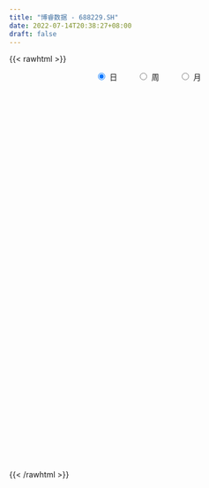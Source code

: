 ```yaml
---
title: "博睿数据 - 688229.SH"
date: 2022-07-14T20:38:27+08:00
draft: false
---
```

{{< rawhtml >}}
    <div style="text-align: center">
        <label style="padding: 1rem;"><input style="margin-right: .5rem" type="radio" name="period" value="D" checked onclick="period_change(this)">日</label>
        <label style="padding: 1rem;"><input style="margin-right: .5rem" type="radio" name="period" value="W" onclick="period_change(this)">周</label>
        <label style="padding: 1rem;"><input style="margin-right: .5rem" type="radio" name="period" value="M" onclick="period_change(this)">月</label>
    </div>
    <div id="chart" style="height: 700px;"></div> 
    <script type="text/javascript">
        const D_v = [73973.11,43750.95,34244.97,38271.63,38073.92,24094.34,17407.97,15127.85,20476.48,18255.67,12658.55,6674.06,9079.14,6726.19,6574.55,18562.66,10263.78,5917.6,8207.4,8563.19,9013.04,7364.88,6309.39,8491.91,4398.4,3669.4,5388.64,2460.47,4971.28,3607.83,2673.75,3322.04,2337.53,2673.03,5212.67,4690.44,5157.34,4739.69,3242.79,2087.4,4047.74,3101.78,3859.46,3516.88,1970.89,3367.14,1920.22,3408.61,9418.32,11849.93,7727.59,7628.71,8854.03,4920.2,4374.46,4451.19,3243.73,3320.74,3139.97,2351.58,2914.24,1537.27,2408.78,3683.49,2324.09,1877.91,2088.49,2104.53,2196.77,2551.29,10889.01,8281.59,7247.37,5165.99,4230.25,2957.57,8020.49,6249.46,6998.52,4830.59,3128.21,5768.99,3043.22,2631.63,3256.51,5308.64,3471.48,2453.48,1888.11,3425.61,2983.39,2303.77,1961.42,3592.45,2695.18,6997.49,5305.05,2625.05,3787.57,2722.22,3398.65,7353.15,3835.86,3071.09,3432.23,2131.17,2083.43,5079.69,4323.17,2735.97,2102.88,1875.74,2911.71,2040.16,1249.33,1859.02,3196.43,1068.12,1481.25,2802.75,3384.31,4189.93,3461.74,3915.13,2413.27,1809.47,5613.22,4385.35,4206.93,2031.27,2295.25,2068.8,4354.11,4264.22,3051.37,999.84,1063.79,755.41,2133.44,3355.38,1735.22,2204.44,1279.47,908.46,1066.41,1766.12,1249.99,1684.34,1255.6,1114.45,2114.23,1047.26,2213.95,1868.15,2872.29,2682.41,2561.43,1513.77,1749.32,1086.75,1354.98,696.82,2971.64,1905.84,2942.75,13320.58,5849.02,2675.58,2079.13,1213.86,2657.27,2479.79,1252.91,2304.14,1715.7,2184.5,738.72,1385.59,1377.56,1226.29,901.46,804.5,1106.97,1062.92,1077.8,1915.65,2681.91,2408.01,1621.94,1135.52,1984.86,3920.01,2128.75,1469.29,1610.1,1167.95,9915.28,8135.52,5530.51,2946.99,3228.75,3945.73,2725.76,2114.7,2390.94,1373.0,1325.18,1981.74,2288.86,2967.53,2860.86,2909.28,1618.08,2592.63,2379.42,1934.3,2541.96,4970.22,2714.64,1978.87,1785.8,2419.2,1819.53,2056.59,1014.86,2504.39,2024.7,1898.54,1753.67,2370.54,2137.06,1130.29,1465.64,2826.69,1638.07,998.27,2705.62,1326.9,1939.75,2051.57,3182.39,1707.64,1650.52,1963.07,2589.76,4635.34,2834.07,3025.59,3078.89,2058.74,1647.56,3615.37,5408.89,2092.37,1579.91,1898.42,1785.8,1292.92,1843.25,1811.65,5383.91,3686.78,1917.58,1457.92,1287.56,1112.23,1085.24,846.06,1271.71,983.02,1981.78,2221.55,4865.46,1533.54,536.6,1068.0,813.09,996.2,789.2,1091.99,797.27,703.19,448.38,1438.77,1112.91,919.24,929.96,1428.73,1126.62,2192.63,988.55,1415.27,2012.93,956.77,1500.24,3177.85,1527.07,1357.38,1867.68,1712.35,2031.61,1821.51,1977.71,1756.82,2429.74,2197.66,1093.22,1848.0,1441.17,2059.57,1519.66,1936.22,8246.53,9575.11,9022.4,4390.54,3587.91,5158.38,2470.82,2106.88,1205.01,993.79,4451.51,2182.67,2319.18,3541.91,1293.81,1176.17,1128.6,1590.7,1172.19,884.18,919.65,1175.18,1046.06,1078.31,2086.15,1724.05,1124.53,1026.07,928.13,999.05,1279.75,4845.41,3560.79,4397.76,4384.15,9187.88,7750.07,5131.23,4596.05,3492.87,2421.45,2318.71,2529.48,1935.29,1714.19,1824.6,1067.24,1573.71,2207.03,1591.62,1284.32,1866.53,1004.2,2233.38,1387.47,1596.1,3289.6,1332.43,1449.71,1402.81,788.81,1152.89,1847.97,1347.61,2507.05,1491.54,1577.79,1042.0,1268.5,2212.53,1380.33,1138.34,1130.05,1387.37,1180.82,660.53,474.16,1178.05,724.94,663.68,806.92,564.33,723.33,1374.82,667.37,821.47,884.11,744.63,725.11,891.21,1302.76,899.87,637.75,774.93,1224.02,1379.67,1474.3,870.47,1342.4,1294.17,681.5,986.62,758.14,385.11,570.48,1257.98,956.99,1031.27,1513.74,2238.87,3559.51,1553.06,1145.78,633.32,1891.53,1754.99,992.63,1160.38,380.87,1051.07,1650.91,2785.73,2773.78,1478.04,1463.56,938.29,1208.36,1119.73,1127.04,1230.88,565.34,3172.08,1623.96,1411.34,1740.41,1315.34,1356.76,1052.28,868.72,4436.51,3163.99,1547.36,1317.45,1439.58,943.12,630.75,618.97,840.89,1610.93,1420.67,2404.67]
const D_histogram = [0.0,0.4907578348,-0.2048997914,0.3379172797,1.8026211471,3.5396168865,4.4929995113,4.2568336313,4.4902954273,3.7684243325,4.0380018208,3.9937105373,4.4345043288,4.0618636683,2.9822472748,0.3452761308,-1.3817633806,-2.8321650091,-4.1530468194,-4.0976750036,-4.4693940813,-4.3356568921,-3.9773267116,-3.1292898526,-2.7621332701,-2.3851408908,-2.5204695138,-2.3609952826,-2.140976612,-2.2215157349,-2.3764924139,-2.2506015642,-2.186901752,-1.9499386444,-1.4011186859,-1.1872072319,-1.2255410084,-1.0706445185,-0.8660469492,-0.8151859049,-0.4351901882,-0.4070866114,-0.5949822007,-1.005335203,-1.1758530697,-0.7811004493,-0.5532055515,-0.4571721941,0.1495539983,-0.5556827194,-0.6665346462,-0.6138493733,-0.3770619509,-0.4065787055,-0.0370257955,0.066228463,-0.073829428,-0.1259458492,-0.045894686,0.1090756878,0.060762617,0.1407857074,0.2520592309,0.5092530252,0.607138248,0.6784289281,0.6473569557,0.5382395564,0.4963790648,0.5647454949,1.4484628766,1.8765393445,2.4103171242,2.6482103564,2.4026209553,2.0726286167,2.0616024031,2.2948786051,2.3894036575,2.1446921377,1.604672619,1.4383649558,1.2098748916,0.6804053091,0.1416548776,-0.557511801,-1.0710514084,-1.6143804017,-1.8710795007,-2.356067193,-2.3330402505,-2.1495860828,-1.6692712262,-0.9208795174,-0.5623476272,-0.421013084,-0.2059211659,0.0452324846,0.4091045624,0.7591633187,1.2170530079,2.3162760093,3.0142870581,2.9872341112,3.1148988505,2.8209480362,2.4676368651,1.4505636927,0.9902713042,0.2428704695,-0.3580402775,-0.9420307702,-1.0959201072,-1.3857565834,-1.5503587981,-2.1112330774,-2.3655169892,-2.4631595379,-2.6669552195,-2.3142559851,-2.350301422,-2.2794190825,-1.7845726091,-1.0784139065,-0.6126024933,-0.4474556148,0.4073923016,0.819798944,1.3315411942,1.4289602062,1.3176761116,0.9431179514,0.9360386556,0.2557820899,-0.0493488469,-0.2723671721,-0.3614077038,-0.4764921487,-0.7520293383,-0.9671109611,-0.8863993779,-0.5401763083,-0.3380154509,-0.191304833,-0.1204275034,-0.3379237473,-0.5082915476,-0.4073725719,-0.2933023722,-0.0467506355,0.0141110349,0.0523659868,0.1611187679,0.1892891451,0.1203715021,0.3519564886,0.2573416163,0.1349520186,0.1927150348,0.3707759526,0.463448257,0.5081734847,0.5295544394,0.4088932481,0.0297357014,-1.2517024377,-2.1422172338,-2.5402238204,-2.5869275401,-2.4752964414,-2.2933522803,-2.0237848056,-1.6418067462,-1.3977449894,-1.2408004033,-0.9358128475,-0.5882659396,-0.1549788404,0.097813508,0.3146215968,0.4814766848,0.5873945217,0.5933437004,0.6683491621,0.7939460837,1.0353948029,1.4467592578,1.8619041925,1.8647628465,1.8632699583,1.927633235,2.1339964133,2.0135439184,1.7033764453,1.4513260239,1.1064847715,1.6756660502,1.8159683787,1.663200318,1.2365088568,0.8389192979,0.4714805395,0.27514396,0.2046505636,-0.029435829,-0.1437607427,-0.2481765042,-0.4667010844,-0.595532579,-0.7181093601,-0.7961564057,-0.9112247259,-1.0209666744,-1.1097176629,-1.0543239121,-0.9212092018,-0.8202019907,-0.527040993,-0.1965315524,-0.0164822002,0.0132738707,-0.0297867328,-0.012139427,0.1064786512,0.1319509014,0.3035361651,0.332377455,0.2343804088,0.2586830988,0.248010934,0.1369156668,0.1087877439,0.0145496766,0.2373318627,0.308363046,0.3519672071,0.2616971937,0.2167357048,0.158639681,0.1549837068,0.1846499374,0.2396076393,0.3082668109,0.3799356154,0.4463151457,0.4187286479,0.3416722998,0.2266590624,0.1144275932,0.0076477081,-0.0952404955,-0.3783409348,-0.9322760494,-1.2833775504,-1.4368768728,-1.4079762855,-1.3039002272,-1.1507223901,-0.9498394332,-0.7650739934,-0.6972700313,-0.56497975,-0.4610973523,-0.3366573838,-0.1955157171,-0.0910641373,0.0195843746,0.0861523306,0.0863057724,0.0995103221,0.0963635094,0.1167366705,0.4000446998,0.4718221522,0.5216882378,0.5661429636,0.5193458932,0.4064126239,0.3508322844,0.4271256113,0.4477229523,0.4274818707,0.3900271065,0.2969089116,0.1673630611,0.0979758117,-0.0004905347,-0.0475643685,-0.1683403028,-0.4434681249,-0.5274058869,-0.5331322735,-0.4774729795,-0.4023985939,-0.3137063443,-0.1195811664,-0.0511568266,0.0511584912,0.1666831722,0.3287236915,0.4398381708,0.5772999269,0.6902068817,0.8095875976,0.7455949581,0.7616902115,0.7462693155,0.7350910868,0.738884349,0.7259278235,0.6351271513,0.6022322294,0.9576186348,1.3000725251,1.5043772333,1.4477716041,1.0486105675,0.6255848158,0.2728068382,0.0495769505,-0.106392686,-0.1817919215,-0.0478855511,-0.0813476579,-0.1635285227,-0.3902654446,-0.5352877251,-0.6094215119,-0.5636491235,-0.587426405,-0.6273218752,-0.5959411841,-0.4971983742,-0.4834454299,-0.4313223098,-0.3549842862,-0.1562569562,0.010840944,0.1403954005,0.1537912363,0.1750149554,0.1198614834,0.1860184179,0.4685462558,0.6493654029,0.8224851864,0.8904845935,1.2558684461,1.0364113312,0.6203498544,0.2712122856,-0.1612460207,-0.3471981519,-0.5780658494,-0.6277455305,-0.8074375588,-0.7555011912,-0.6034194705,-0.5930004005,-0.6661001162,-0.7306762363,-0.7727340298,-0.7628884546,-0.7511970293,-0.6185485603,-0.3767016392,-0.2690454948,-0.1388469216,-0.0852672712,-0.0363765517,0.0160296869,0.0595593319,0.0906404198,0.0463508898,-0.0480688091,-0.0909923818,-0.1042870785,-0.1019054085,-0.1189468087,-0.1278524718,-0.1417495641,-0.3498147712,-0.4591926096,-0.4763222218,-0.478959377,-0.3481149603,-0.1607323657,0.0283799878,0.0803247504,0.0357312982,-0.0256327317,-0.1050820116,-0.1684880513,-0.1996235085,-0.193128996,-0.0672225248,-0.0043823503,-0.0347710607,-0.131494203,-0.1814614301,-0.182497411,-0.1383540924,-0.1655330184,-0.1647756913,-0.2482808674,-0.3292408319,-0.4584942364,-0.4576721389,-0.596406675,-0.6301857087,-0.5981644764,-0.5724412514,-0.4224357358,-0.2186639778,-0.0130742592,0.149084006,0.266245408,0.3503695563,0.4717575913,0.5248239999,0.5266224914,0.6947419743,0.9082102494,0.9709159883,1.0280767804,0.9883540731,0.7824371911,0.6421847035,0.5189836825,0.4749252099,0.4146903738,0.4639534541,0.5182192074,0.6532813219,0.8476466602,0.8641210288,0.7796653732,0.5752485962,0.4499133667,0.3356555672,0.2099529064,0.1425382716,0.0912540197,-0.0603968668,-0.058184408,-0.1618187463,-0.3074871829,-0.3084297296,-0.2906606455,-0.3309937377,-0.336590519,-0.2982948741,-0.3237988594,-0.3380766517,-0.3540098993,-0.4248600145,-0.4463146331,-0.4244563574,-0.3532926412,-0.2764867068,-0.2831416038,-0.3085669267,-0.1860914354]
const D_fast = [0.0,0.6134472934,-0.1334352806,0.4938611105,2.4092202647,5.0311202257,7.1077527283,7.9357952561,9.291830909,9.5120658973,10.7911438408,11.7452801916,13.2947000653,13.9375253218,13.603470747,11.0528186357,8.9803382792,6.8218953984,4.4627518833,3.4937049482,2.0046373501,1.0544603163,0.418458819,0.4841732148,0.1607964798,-0.0584963636,-0.823942365,-1.2547169546,-1.5699424369,-2.2058604936,-2.954960276,-3.3917198174,-3.8747454432,-4.1252669967,-3.9267267097,-4.0096170636,-4.3543360923,-4.4671007319,-4.4790149,-4.6319503319,-4.3607521623,-4.4344202383,-4.7710613778,-5.4327481808,-5.897229315,-5.6977518069,-5.608158297,-5.6264179881,-4.9823032962,-5.8264606937,-6.1039462821,-6.2047233524,-6.0622014177,-6.1933628488,-5.8330663877,-5.7132550134,-5.8717702613,-5.9553731449,-5.8867956532,-5.7045563574,-5.737678774,-5.6224592568,-5.4481709255,-5.0636638749,-4.8139940901,-4.573096178,-4.4423289115,-4.4168864216,-4.334652147,-4.1250993433,-2.8792662424,-1.9820549384,-0.8456978776,0.0542479436,0.4093137814,0.5974785969,1.1018529841,1.9088488375,2.6007248042,2.8921863188,2.7533349549,2.9466185306,3.0205971893,2.661228934,2.157892222,1.3193475931,0.5380451336,-0.4088789601,-1.1333479343,-2.2073524248,-2.767585545,-3.1215278979,-3.058530848,-2.5403590185,-2.3224140351,-2.2863327628,-2.1227211362,-1.8602593646,-1.3941111462,-0.8542615603,-0.092108619,1.5861833847,3.037766198,3.7575217789,4.6639112308,5.0751974255,5.3387954707,4.6843632215,4.4716386591,3.7849554417,3.0945346253,2.2750364401,1.8471670763,1.2108914542,0.65869954,-0.4299830086,-1.2756461677,-1.989078601,-2.8596130874,-3.0854778493,-3.7090986417,-4.2080710728,-4.1593677517,-3.7228125257,-3.4101517358,-3.356868761,-2.4001727692,-1.7828163908,-0.938188842,-0.4835297785,-0.2653948453,-0.4041735175,-0.1772431495,-0.7935541927,-1.1110223412,-1.4021324594,-1.5815249171,-1.8157323992,-2.2792769233,-2.7361362864,-2.8770245476,-2.6658455552,-2.5481885605,-2.4493041509,-2.4085336971,-2.7105108779,-3.007951565,-3.0088757323,-2.9681311256,-2.7332670478,-2.6688776187,-2.6175311701,-2.468498697,-2.3930060335,-2.431830801,-2.1122566924,-2.1425361606,-2.2311877536,-2.1252459788,-1.8544910729,-1.6459567041,-1.4741881052,-1.3204185408,-1.33885642,-1.7105800414,-3.3049437899,-4.7310128944,-5.7640754361,-6.4575110408,-6.9647040525,-7.3560979614,-7.5924766882,-7.6209503153,-7.7263248059,-7.8795803206,-7.8085459767,-7.6080655536,-7.2135231646,-6.9362774391,-6.6408139512,-6.353589692,-6.1008232246,-5.9465381208,-5.7044453686,-5.380361926,-4.8800645061,-4.1070102368,-3.2263892539,-2.7573398884,-2.293015287,-1.7467437015,-1.0068814199,-0.6239479353,-0.508271297,-0.3974902124,-0.4657102719,0.5223875194,1.1166819425,1.3797139612,1.2621497143,1.0742899799,0.8247213563,0.6971707668,0.6778400113,0.4363946615,0.2861295622,0.1196696745,-0.2155301768,-0.4932448161,-0.7953489373,-1.0724350842,-1.4153095859,-1.780293203,-2.1464736072,-2.3546608344,-2.4518484246,-2.5558917112,-2.3944909618,-2.1131144093,-1.9371856071,-1.9041110685,-1.9546183552,-1.9400059062,-1.7947681652,-1.7363081896,-1.4888388846,-1.376903231,-1.416305175,-1.3273317103,-1.2760011416,-1.3528674921,-1.3537984791,-1.4443991272,-1.1622839754,-1.0141620306,-0.8825660678,-0.9074117827,-0.8981893454,-0.9166254489,-0.8815354964,-0.8057067816,-0.6908471698,-0.5451212955,-0.3784685871,-0.2005102704,-0.1234146062,-0.1150528794,-0.1734013512,-0.257025922,-0.3618938801,-0.4885922076,-0.8662778806,-1.6532820075,-2.3252278961,-2.8379464367,-3.1610399209,-3.3829389193,-3.5174416797,-3.5540185811,-3.5605216396,-3.6670351854,-3.6759898416,-3.687381782,-3.6471061595,-3.5548434221,-3.4731578765,-3.357613271,-3.2695072323,-3.2477773475,-3.2096952172,-3.1887511526,-3.1391938238,-2.7558746196,-2.5661416291,-2.3858534841,-2.1998630174,-2.1168236145,-2.1281537278,-2.0960259963,-1.9129512665,-1.7804231874,-1.6937938013,-1.6337417889,-1.6526327559,-1.7403378411,-1.7852311376,-1.8838201176,-1.9427850437,-2.1056460536,-2.4916409069,-2.7074301406,-2.8464395956,-2.9101485464,-2.9356738094,-2.9254081458,-2.7611782595,-2.7055431263,-2.5904381858,-2.4332427117,-2.1890212695,-1.9679472476,-1.6861605096,-1.4007018345,-1.0789242191,-0.9565181191,-0.7500003129,-0.57885388,-0.406259337,-0.2177449876,-0.0492195572,0.0187615584,0.1364246939,0.7312157579,1.3986877795,1.9790867961,2.2844240678,2.1474156731,1.8807861254,1.5962098573,1.3853742072,1.2028063993,1.0819591834,1.203894166,1.1500951447,1.0270321493,0.7027288662,0.4238846545,0.1973954897,0.1022555972,-0.0683782855,-0.2651042245,-0.3827088295,-0.4082656131,-0.5153740263,-0.5710814836,-0.5834895316,-0.4238264406,-0.2540183045,-0.0893649978,-0.0375213529,0.027456105,0.0022680039,0.1149295429,0.5145939448,0.8577544426,1.2364955227,1.5271160781,2.2064670423,2.2461127601,1.985138747,1.7038042495,1.2310344381,0.9582827689,0.5828986091,0.3762825453,-0.0052688727,-0.1422078028,-0.1409809497,-0.2788119799,-0.5184367246,-0.7656819038,-1.0009232048,-1.1817997432,-1.3579075753,-1.3798962463,-1.2322247351,-1.1918299643,-1.0963431215,-1.0640802889,-1.0242837074,-0.9678700471,-0.9094505691,-0.8557093762,-0.8884111837,-0.994848085,-1.060519753,-1.0998862195,-1.1229809015,-1.1697590039,-1.2106277849,-1.2599622683,-1.5554811681,-1.779657159,-1.9158673266,-2.038244326,-1.9944286495,-1.8472291462,-1.6510217958,-1.5789958456,-1.6146564732,-1.6824286861,-1.7881484689,-1.8936765214,-1.9747178557,-2.0165055922,-1.9074047522,-1.8456601653,-1.8847416409,-2.0143383339,-2.1096709186,-2.1563312523,-2.1467764567,-2.2153386373,-2.255775233,-2.4013506259,-2.5646207984,-2.808497762,-2.9220936992,-3.2099299042,-3.401255365,-3.5187752517,-3.6361623396,-3.5917657579,-3.4426599944,-3.2403388407,-3.0409095739,-2.8571868199,-2.6854702825,-2.4461428497,-2.2618704411,-2.1284163267,-1.7866113502,-1.3460905128,-1.0406557768,-0.7264757896,-0.5191099786,-0.5294175629,-0.5091238746,-0.502578975,-0.4279061451,-0.3844683878,-0.2192169439,-0.0353963888,0.2629860562,0.6692630596,0.9017676854,1.0122283731,0.9516237452,0.9387668573,0.9084229496,0.8352085154,0.8034284485,0.7749577015,0.6082075983,0.5958739551,0.4517849303,0.229244698,0.1511947188,0.0962986415,-0.0267828851,-0.1165272961,-0.1528053697,-0.2592590699,-0.3580560251,-0.4624917476,-0.6395568663,-0.7725901432,-0.8568459568,-0.874005401,-0.8663211433,-0.9437614412,-1.0463284958,-0.9703758634]
const D_slow = [0.0,0.1226894587,0.0714645108,0.1559438308,0.6065991176,1.4915033392,2.614753217,3.6789616248,4.8015354817,5.7436415648,6.75314202,7.7515696543,8.8601957365,9.8756616536,10.6212234723,10.707542505,10.3621016598,9.6540604075,8.6157987027,7.5913799518,6.4740314315,5.3901172084,4.3957855305,3.6134630674,2.9229297499,2.3266445272,1.6965271487,1.1062783281,0.5710341751,0.0156552413,-0.5784678621,-1.1411182532,-1.6878436912,-2.1753283523,-2.5256080238,-2.8224098317,-3.1287950838,-3.3964562135,-3.6129679508,-3.816764427,-3.925561974,-4.0273336269,-4.1760791771,-4.4274129778,-4.7213762453,-4.9166513576,-5.0549527455,-5.169245794,-5.1318572944,-5.2707779743,-5.4374116358,-5.5908739791,-5.6851394669,-5.7867841433,-5.7960405921,-5.7794834764,-5.7979408334,-5.8294272957,-5.8409009672,-5.8136320452,-5.798441391,-5.7632449641,-5.7002301564,-5.5729169001,-5.4211323381,-5.2515251061,-5.0896858672,-4.9551259781,-4.8310312119,-4.6898448381,-4.327729119,-3.8585942829,-3.2560150018,-2.5939624127,-1.9933071739,-1.4751500197,-0.959749419,-0.3860297677,0.2113211467,0.7474941811,1.1486623359,1.5082535748,1.8107222977,1.980823625,2.0162373444,1.8768593941,1.609096542,1.2055014416,0.7377315664,0.1487147682,-0.4345452945,-0.9719418152,-1.3892596217,-1.6194795011,-1.7600664079,-1.8653196789,-1.9167999703,-1.9054918492,-1.8032157086,-1.6134248789,-1.3091616269,-0.7300926246,0.0234791399,0.7702876677,1.5490123803,2.2542493894,2.8711586056,3.2337995288,3.4813673549,3.5420849722,3.4525749028,3.2170672103,2.9430871835,2.5966480376,2.2090583381,1.6812500688,1.0898708215,0.474080937,-0.1926578679,-0.7712218642,-1.3587972197,-1.9286519903,-2.3747951426,-2.6443986192,-2.7975492425,-2.9094131462,-2.8075650708,-2.6026153348,-2.2697300362,-1.9124899847,-1.5830709568,-1.347291469,-1.1132818051,-1.0493362826,-1.0616734943,-1.1297652873,-1.2201172133,-1.3392402505,-1.527247585,-1.7690253253,-1.9906251698,-2.1256692469,-2.2101731096,-2.2579993178,-2.2881061937,-2.3725871305,-2.4996600174,-2.6015031604,-2.6748287535,-2.6865164123,-2.6829886536,-2.6698971569,-2.6296174649,-2.5822951786,-2.5522023031,-2.464213181,-2.3998777769,-2.3661397722,-2.3179610135,-2.2252670254,-2.1094049612,-1.98236159,-1.8499729801,-1.7477496681,-1.7403157428,-2.0532413522,-2.5887956606,-3.2238516157,-3.8705835007,-4.4894076111,-5.0627456812,-5.5686918826,-5.9791435691,-6.3285798165,-6.6387799173,-6.8727331292,-7.0197996141,-7.0585443242,-7.0340909472,-6.955435548,-6.8350663768,-6.6882177463,-6.5398818212,-6.3727945307,-6.1743080098,-5.915459309,-5.5537694946,-5.0882934465,-4.6221027349,-4.1562852453,-3.6743769365,-3.1408778332,-2.6374918536,-2.2116477423,-1.8488162363,-1.5721950434,-1.1532785309,-0.6992864362,-0.2834863567,0.0256408575,0.235370682,0.3532408168,0.4220268068,0.4731894477,0.4658304905,0.4298903048,0.3678461788,0.2511709077,0.1022877629,-0.0772395771,-0.2762786785,-0.50408486,-0.7593265286,-1.0367559443,-1.3003369224,-1.5306392228,-1.7356897205,-1.8674499687,-1.9165828568,-1.9207034069,-1.9173849392,-1.9248316224,-1.9278664792,-1.9012468164,-1.868259091,-1.7923750497,-1.709280686,-1.6506855838,-1.5860148091,-1.5240120756,-1.4897831589,-1.4625862229,-1.4589488038,-1.3996158381,-1.3225250766,-1.2345332749,-1.1691089764,-1.1149250502,-1.07526513,-1.0365192033,-0.9903567189,-0.9304548091,-0.8533881064,-0.7584042025,-0.6468254161,-0.5421432541,-0.4567251792,-0.4000604136,-0.3714535153,-0.3695415882,-0.3933517121,-0.4879369458,-0.7210059581,-1.0418503457,-1.4010695639,-1.7530636353,-2.0790386921,-2.3667192896,-2.6041791479,-2.7954476463,-2.9697651541,-3.1110100916,-3.2262844297,-3.3104487756,-3.3593277049,-3.3820937392,-3.3771976456,-3.3556595629,-3.3340831198,-3.3092055393,-3.285114662,-3.2559304943,-3.1559193194,-3.0379637813,-2.9075417219,-2.766005981,-2.6361695077,-2.5345663517,-2.4468582806,-2.3400768778,-2.2281461397,-2.121275672,-2.0237688954,-1.9495416675,-1.9077009022,-1.8832069493,-1.883329583,-1.8952206751,-1.9373057508,-2.048172782,-2.1800242537,-2.3133073221,-2.432675567,-2.5332752155,-2.6117018015,-2.6415970931,-2.6543862998,-2.641596677,-2.5999258839,-2.517744961,-2.4077854183,-2.2634604366,-2.0909087162,-1.8885118168,-1.7021130772,-1.5116905244,-1.3251231955,-1.1413504238,-0.9566293366,-0.7751473807,-0.6163655929,-0.4658075355,-0.2264028768,0.0986152544,0.4747095628,0.8366524638,1.0988051056,1.2552013096,1.3234030191,1.3357972568,1.3091990853,1.2637511049,1.2517797171,1.2314428026,1.190560672,1.0929943108,0.9591723795,0.8068170016,0.6659047207,0.5190481195,0.3622176507,0.2132323546,0.0889327611,-0.0319285964,-0.1397591738,-0.2285052454,-0.2675694844,-0.2648592485,-0.2297603983,-0.1913125892,-0.1475588504,-0.1175934795,-0.071088875,0.0460476889,0.2083890396,0.4140103363,0.6366314846,0.9505985961,1.2097014289,1.3647888926,1.4325919639,1.3922804588,1.3054809208,1.1609644585,1.0040280758,0.8021686861,0.6132933883,0.4624385207,0.3141884206,0.1476633915,-0.0350056675,-0.228189175,-0.4189112886,-0.606710546,-0.761347686,-0.8555230959,-0.9227844695,-0.9574961999,-0.9788130177,-0.9879071557,-0.9838997339,-0.969009901,-0.946349796,-0.9347620736,-0.9467792758,-0.9695273713,-0.9955991409,-1.021075493,-1.0508121952,-1.0827753132,-1.1182127042,-1.205666397,-1.3204645494,-1.4395451048,-1.5592849491,-1.6463136891,-1.6864967806,-1.6794017836,-1.659320596,-1.6503877715,-1.6567959544,-1.6830664573,-1.7251884701,-1.7750943472,-1.8233765962,-1.8401822274,-1.841277815,-1.8499705802,-1.8828441309,-1.9282094885,-1.9738338412,-2.0084223643,-2.0498056189,-2.0909995417,-2.1530697586,-2.2353799665,-2.3500035256,-2.4644215604,-2.6135232291,-2.7710696563,-2.9206107754,-3.0637210882,-3.1693300222,-3.2239960166,-3.2272645814,-3.1899935799,-3.1234322279,-3.0358398388,-2.917900441,-2.786694441,-2.6550388182,-2.4813533246,-2.2543007622,-2.0115717651,-1.75455257,-1.5074640517,-1.311854754,-1.1513085781,-1.0215626575,-0.902831355,-0.7991587616,-0.683170398,-0.5536155962,-0.3902952657,-0.1783836006,0.0376466566,0.2325629999,0.3763751489,0.4888534906,0.5727673824,0.625255609,0.6608901769,0.6837036818,0.6686044651,0.6540583631,0.6136036766,0.5367318808,0.4596244484,0.3869592871,0.3042108526,0.2200632229,0.1454895044,0.0645397895,-0.0199793734,-0.1084818482,-0.2146968519,-0.3262755101,-0.4323895995,-0.5207127598,-0.5898344365,-0.6606198375,-0.7377615691,-0.784284428]
const D_data = [['2020-08-17', 113.1, 121.11, 110.02, 135.5],['2020-08-18', 115.5, 128.8, 114.5, 139.0],['2020-08-19', 127.0, 113.5, 112.07, 127.8],['2020-08-20', 111.08, 128.68, 107.03, 132.9],['2020-08-21', 127.33, 146.6, 127.0, 161.1],['2020-08-24', 144.44, 161.0, 144.44, 167.21],['2020-08-25', 161.0, 162.0, 150.18, 163.9],['2020-08-26', 158.0, 153.0, 153.0, 169.0],['2020-08-27', 153.0, 163.0, 151.0, 178.0],['2020-08-28', 163.99, 153.77, 145.5, 171.65],['2020-08-31', 147.29, 169.0, 147.29, 171.5],['2020-09-01', 169.0, 169.94, 165.24, 177.2],['2020-09-02', 171.34, 181.67, 167.0, 183.6],['2020-09-03', 181.8, 176.41, 171.5, 184.99],['2020-09-04', 173.88, 167.9, 165.81, 174.99],['2020-09-07', 169.34, 141.15, 140.0, 170.9],['2020-09-08', 141.8, 141.8, 138.3, 148.5],['2020-09-09', 141.43, 136.38, 133.0, 142.0],['2020-09-10', 138.38, 128.98, 128.0, 141.66],['2020-09-11', 130.04, 140.64, 130.04, 142.6],['2020-09-14', 143.07, 131.99, 131.4, 144.97],['2020-09-15', 133.3, 134.99, 128.0, 135.8],['2020-09-16', 134.04, 136.5, 129.23, 139.0],['2020-09-17', 134.0, 143.63, 133.8, 149.0],['2020-09-18', 142.14, 139.0, 137.0, 142.9],['2020-09-21', 138.39, 139.45, 137.82, 145.0],['2020-09-22', 138.51, 132.0, 128.8, 138.51],['2020-09-23', 128.2, 134.0, 128.2, 135.39],['2020-09-24', 134.33, 134.1, 133.33, 144.43],['2020-09-25', 133.33, 129.0, 129.0, 136.67],['2020-09-28', 131.63, 125.54, 123.3, 131.63],['2020-09-29', 125.75, 127.0, 125.6, 131.78],['2020-09-30', 127.66, 124.75, 124.43, 127.98],['2020-10-09', 129.12, 125.8, 125.13, 129.12],['2020-10-12', 126.7, 130.16, 121.81, 133.68],['2020-10-13', 131.88, 126.61, 125.8, 131.88],['2020-10-14', 126.2, 122.53, 122.05, 126.5],['2020-10-15', 122.01, 123.88, 117.96, 124.61],['2020-10-16', 122.8, 124.2, 121.56, 124.27],['2020-10-19', 124.2, 121.76, 120.5, 124.5],['2020-10-20', 120.66, 126.0, 118.0, 127.0],['2020-10-21', 125.89, 121.79, 121.6, 126.5],['2020-10-22', 120.43, 117.66, 117.41, 122.8],['2020-10-23', 117.95, 111.99, 111.66, 118.25],['2020-10-26', 111.87, 111.89, 110.17, 113.38],['2020-10-27', 110.37, 118.11, 110.36, 118.78],['2020-10-28', 118.15, 116.46, 113.9, 119.4],['2020-10-29', 111.0, 114.55, 111.0, 115.1],['2020-10-30', 111.36, 122.0, 111.36, 125.5],['2020-11-02', 121.81, 104.38, 98.5, 123.58],['2020-11-03', 103.0, 108.36, 102.0, 111.8],['2020-11-04', 111.28, 108.95, 107.01, 117.71],['2020-11-05', 112.22, 110.84, 104.22, 112.88],['2020-11-06', 109.5, 106.93, 104.4, 110.59],['2020-11-09', 106.97, 111.85, 106.6, 112.28],['2020-11-10', 112.0, 108.98, 108.0, 115.29],['2020-11-11', 110.0, 105.0, 104.7, 110.14],['2020-11-12', 105.04, 104.67, 104.02, 110.0],['2020-11-13', 103.88, 105.5, 101.98, 105.93],['2020-11-16', 107.0, 106.27, 103.4, 107.96],['2020-11-17', 106.59, 103.25, 102.47, 106.79],['2020-11-18', 105.9, 104.2, 102.98, 105.9],['2020-11-19', 104.11, 104.45, 103.18, 106.0],['2020-11-20', 104.8, 106.78, 104.46, 111.0],['2020-11-23', 106.06, 105.41, 105.11, 107.78],['2020-11-24', 106.41, 105.29, 104.12, 106.93],['2020-11-25', 105.87, 103.91, 103.02, 106.49],['2020-11-26', 104.0, 102.31, 101.55, 105.4],['2020-11-27', 102.78, 102.46, 99.51, 102.9],['2020-11-30', 101.9, 103.66, 100.38, 103.76],['2020-12-01', 104.7, 116.63, 104.01, 119.0],['2020-12-02', 116.0, 115.23, 114.09, 119.94],['2020-12-03', 115.82, 120.38, 113.56, 122.24],['2020-12-04', 119.62, 120.38, 118.0, 126.0],['2020-12-07', 122.14, 116.0, 115.27, 123.5],['2020-12-08', 116.7, 114.93, 113.0, 117.91],['2020-12-09', 114.85, 119.49, 113.0, 123.87],['2020-12-10', 117.57, 124.81, 117.57, 127.77],['2020-12-11', 125.8, 125.83, 120.54, 127.38],['2020-12-14', 125.88, 123.06, 122.66, 132.0],['2020-12-15', 121.5, 118.87, 118.0, 123.06],['2020-12-16', 119.84, 123.05, 114.0, 125.48],['2020-12-17', 123.05, 122.5, 120.5, 124.6],['2020-12-18', 120.5, 117.7, 117.0, 121.49],['2020-12-21', 117.0, 115.3, 114.1, 118.88],['2020-12-22', 115.3, 110.04, 108.0, 116.0],['2020-12-23', 110.04, 108.67, 105.2, 111.86],['2020-12-24', 107.63, 104.55, 104.0, 108.96],['2020-12-25', 105.89, 104.71, 102.51, 106.43],['2020-12-28', 103.33, 98.2, 96.04, 104.64],['2020-12-29', 98.43, 101.41, 96.8, 103.33],['2020-12-30', 100.07, 102.08, 100.0, 103.63],['2020-12-31', 105.0, 105.9, 101.1, 106.39],['2021-01-04', 105.8, 111.34, 105.11, 111.76],['2021-01-05', 110.0, 108.62, 107.55, 111.95],['2021-01-06', 108.6, 106.6, 104.49, 110.99],['2021-01-07', 107.0, 107.97, 103.44, 109.55],['2021-01-08', 107.97, 109.35, 106.0, 110.99],['2021-01-11', 111.0, 112.35, 107.3, 114.49],['2021-01-12', 110.01, 114.34, 110.01, 116.81],['2021-01-13', 113.5, 118.47, 111.18, 118.78],['2021-01-14', 116.51, 132.01, 116.51, 139.0],['2021-01-15', 130.0, 133.95, 127.02, 137.0],['2021-01-18', 130.68, 129.15, 126.52, 133.9],['2021-01-19', 130.74, 133.98, 125.0, 135.8],['2021-01-20', 134.18, 130.9, 128.52, 134.18],['2021-01-21', 130.85, 130.89, 127.19, 132.0],['2021-01-22', 130.78, 120.86, 119.0, 132.88],['2021-01-25', 119.0, 125.29, 115.01, 126.66],['2021-01-26', 124.5, 119.41, 118.21, 126.9],['2021-01-27', 119.5, 118.04, 117.0, 122.99],['2021-01-28', 118.95, 114.99, 114.0, 118.95],['2021-01-29', 114.99, 118.0, 114.99, 122.9],['2021-02-01', 115.01, 114.49, 112.05, 117.39],['2021-02-02', 113.9, 113.99, 113.03, 119.98],['2021-02-03', 112.59, 105.86, 105.86, 113.11],['2021-02-04', 106.99, 105.89, 105.1, 111.0],['2021-02-05', 107.99, 105.07, 103.05, 108.37],['2021-02-08', 105.8, 100.88, 100.0, 106.25],['2021-02-09', 100.88, 106.19, 98.22, 108.62],['2021-02-10', 105.99, 100.15, 99.0, 105.99],['2021-02-18', 99.0, 99.49, 96.0, 101.46],['2021-02-19', 99.5, 104.4, 99.5, 105.8],['2021-02-22', 104.98, 108.8, 102.3, 112.8],['2021-02-23', 106.5, 107.9, 104.43, 109.59],['2021-02-24', 106.65, 105.01, 103.0, 108.8],['2021-02-25', 106.68, 116.0, 104.26, 117.79],['2021-02-26', 113.0, 114.0, 110.22, 115.69],['2021-03-01', 113.01, 118.27, 111.5, 121.0],['2021-03-02', 118.3, 115.54, 114.21, 119.9],['2021-03-03', 114.0, 113.74, 112.0, 117.27],['2021-03-04', 112.23, 109.82, 108.19, 114.49],['2021-03-05', 108.98, 113.97, 108.01, 116.0],['2021-03-08', 115.2, 103.99, 101.5, 115.2],['2021-03-09', 103.89, 105.95, 101.39, 106.97],['2021-03-10', 103.37, 105.26, 103.37, 106.79],['2021-03-11', 102.0, 105.67, 102.0, 107.77],['2021-03-12', 104.0, 104.27, 103.16, 105.12],['2021-03-15', 104.21, 100.5, 98.0, 104.21],['2021-03-16', 100.5, 99.0, 98.88, 103.46],['2021-03-17', 100.3, 101.33, 98.6, 102.68],['2021-03-18', 102.89, 104.95, 100.5, 105.82],['2021-03-19', 105.04, 103.97, 103.0, 106.65],['2021-03-22', 103.98, 103.69, 102.49, 104.49],['2021-03-23', 102.71, 102.88, 100.44, 103.68],['2021-03-24', 103.97, 98.35, 98.24, 103.97],['2021-03-25', 98.98, 97.2, 97.1, 99.77],['2021-03-26', 98.98, 99.68, 96.86, 101.7],['2021-03-29', 99.7, 99.77, 99.03, 101.37],['2021-03-30', 101.29, 101.89, 99.15, 102.58],['2021-03-31', 101.4, 100.0, 98.52, 101.4],['2021-04-01', 100.0, 99.63, 98.99, 100.18],['2021-04-02', 99.19, 100.62, 99.11, 102.99],['2021-04-06', 99.88, 99.75, 98.35, 101.9],['2021-04-07', 99.9, 98.18, 97.1, 99.9],['2021-04-08', 97.87, 102.22, 97.87, 103.89],['2021-04-09', 100.89, 98.4, 97.6, 100.89],['2021-04-12', 98.55, 97.28, 96.75, 100.0],['2021-04-13', 97.54, 99.16, 97.27, 100.53],['2021-04-14', 99.02, 101.21, 98.3, 102.4],['2021-04-15', 103.0, 100.9, 99.32, 104.22],['2021-04-16', 101.78, 100.77, 100.0, 101.78],['2021-04-19', 100.0, 100.8, 98.66, 103.0],['2021-04-20', 99.13, 98.87, 98.0, 100.67],['2021-04-21', 97.9, 94.2, 94.2, 98.87],['2021-04-22', 92.77, 77.62, 77.39, 92.77],['2021-04-23', 77.01, 74.93, 73.17, 77.15],['2021-04-26', 74.9, 75.31, 73.9, 76.02],['2021-04-27', 75.0, 75.94, 73.28, 76.64],['2021-04-28', 76.0, 75.47, 75.04, 76.0],['2021-04-29', 73.45, 74.55, 73.45, 76.16],['2021-04-30', 74.68, 74.38, 72.22, 75.17],['2021-05-06', 74.3, 75.26, 73.4, 75.51],['2021-05-07', 75.92, 73.13, 72.0, 76.42],['2021-05-10', 72.12, 71.14, 70.03, 72.89],['2021-05-11', 71.0, 72.41, 70.39, 72.99],['2021-05-12', 70.21, 73.11, 70.21, 73.28],['2021-05-13', 74.67, 75.0, 71.93, 75.8],['2021-05-14', 75.8, 73.57, 72.86, 75.8],['2021-05-17', 73.17, 73.56, 72.0, 75.72],['2021-05-18', 72.44, 73.31, 72.01, 75.17],['2021-05-19', 72.22, 72.75, 72.01, 73.72],['2021-05-20', 72.6, 71.33, 70.3, 72.6],['2021-05-21', 71.87, 72.0, 70.88, 73.0],['2021-05-24', 72.87, 72.87, 71.59, 73.9],['2021-05-25', 73.7, 75.19, 72.23, 75.7],['2021-05-26', 75.78, 79.27, 74.59, 79.79],['2021-05-27', 80.75, 82.13, 77.0, 82.8],['2021-05-28', 81.0, 78.9, 78.32, 82.25],['2021-05-31', 78.95, 79.72, 77.21, 80.0],['2021-06-01', 79.1, 81.68, 79.1, 82.0],['2021-06-02', 81.84, 85.34, 80.15, 88.24],['2021-06-03', 84.49, 82.73, 82.11, 87.99],['2021-06-04', 81.16, 80.33, 79.3, 82.73],['2021-06-07', 80.5, 80.51, 78.54, 81.97],['2021-06-08', 80.43, 78.51, 78.31, 80.71],['2021-06-09', 79.0, 91.5, 79.0, 94.21],['2021-06-10', 91.25, 89.32, 82.0, 91.25],['2021-06-11', 88.51, 86.94, 84.98, 92.48],['2021-06-15', 86.25, 83.08, 82.5, 86.25],['2021-06-16', 82.94, 82.06, 81.06, 84.42],['2021-06-17', 81.36, 80.93, 78.11, 82.01],['2021-06-18', 80.02, 81.9, 80.01, 84.09],['2021-06-21', 81.6, 83.01, 81.06, 84.66],['2021-06-22', 83.47, 80.27, 80.0, 83.47],['2021-06-23', 80.31, 80.82, 78.6, 81.81],['2021-06-24', 79.29, 80.25, 79.05, 81.2],['2021-06-25', 80.23, 77.7, 76.85, 80.23],['2021-06-28', 77.98, 77.48, 76.0, 78.6],['2021-06-29', 77.48, 76.35, 75.93, 79.67],['2021-06-30', 76.0, 75.73, 75.39, 77.88],['2021-07-01', 75.88, 74.0, 74.0, 77.49],['2021-07-02', 74.0, 72.59, 72.19, 74.94],['2021-07-05', 72.19, 71.33, 70.66, 72.9],['2021-07-06', 71.83, 72.01, 71.0, 74.0],['2021-07-07', 71.42, 72.5, 71.0, 72.67],['2021-07-08', 72.48, 71.8, 71.1, 73.6],['2021-07-09', 72.5, 74.48, 72.3, 78.0],['2021-07-12', 74.3, 76.08, 73.21, 76.5],['2021-07-13', 77.0, 75.22, 74.54, 77.49],['2021-07-14', 75.22, 73.63, 73.3, 75.22],['2021-07-15', 72.88, 72.4, 71.75, 74.39],['2021-07-16', 72.33, 72.8, 72.0, 73.98],['2021-07-19', 72.8, 74.2, 72.02, 74.84],['2021-07-20', 72.58, 73.25, 72.2, 74.67],['2021-07-21', 73.29, 75.53, 73.29, 76.02],['2021-07-22', 75.5, 74.29, 72.99, 75.5],['2021-07-23', 74.59, 72.5, 72.14, 75.27],['2021-07-26', 72.5, 73.8, 71.88, 73.87],['2021-07-27', 73.37, 73.38, 73.36, 76.99],['2021-07-28', 73.0, 71.73, 70.69, 73.62],['2021-07-29', 72.42, 72.28, 71.0, 72.81],['2021-07-30', 71.3, 70.96, 70.65, 72.09],['2021-08-02', 70.06, 75.18, 70.06, 75.95],['2021-08-03', 74.71, 74.1, 73.63, 76.5],['2021-08-04', 74.49, 74.15, 73.42, 75.35],['2021-08-05', 74.75, 72.42, 71.61, 74.79],['2021-08-06', 71.66, 72.65, 71.14, 72.97],['2021-08-09', 71.82, 72.2, 70.3, 72.77],['2021-08-10', 71.08, 72.69, 71.08, 73.2],['2021-08-11', 72.68, 73.17, 72.0, 75.78],['2021-08-12', 72.67, 73.75, 72.2, 74.89],['2021-08-13', 73.8, 74.35, 72.22, 74.57],['2021-08-16', 74.98, 74.93, 74.01, 75.85],['2021-08-17', 74.92, 75.47, 74.08, 75.99],['2021-08-18', 75.95, 74.66, 71.71, 75.95],['2021-08-19', 74.0, 73.99, 73.55, 75.63],['2021-08-20', 72.45, 73.16, 72.01, 73.99],['2021-08-23', 72.16, 72.66, 71.75, 75.49],['2021-08-24', 72.53, 72.13, 71.51, 72.53],['2021-08-25', 71.96, 71.52, 71.08, 72.08],['2021-08-26', 71.74, 67.96, 67.0, 71.74],['2021-08-27', 67.0, 61.68, 59.85, 67.0],['2021-08-30', 62.61, 60.75, 60.54, 62.61],['2021-08-31', 60.99, 60.59, 59.58, 61.34],['2021-09-01', 60.96, 61.17, 59.71, 61.98],['2021-09-02', 61.21, 61.11, 60.66, 61.97],['2021-09-03', 61.29, 61.12, 60.27, 61.94],['2021-09-06', 61.77, 61.48, 60.71, 62.48],['2021-09-07', 61.66, 61.25, 61.13, 62.0],['2021-09-08', 61.13, 59.47, 58.76, 61.48],['2021-09-09', 59.75, 59.88, 59.25, 61.59],['2021-09-10', 60.01, 59.3, 58.86, 60.2],['2021-09-13', 59.01, 59.39, 58.36, 59.98],['2021-09-14', 59.11, 59.63, 58.9, 60.68],['2021-09-15', 59.8, 59.24, 58.6, 59.8],['2021-09-16', 59.78, 59.39, 58.0, 59.78],['2021-09-17', 59.03, 58.88, 58.15, 59.56],['2021-09-22', 58.86, 57.82, 57.46, 58.86],['2021-09-23', 57.99, 57.62, 57.36, 58.76],['2021-09-24', 58.1, 57.05, 56.59, 58.1],['2021-09-27', 57.0, 57.01, 55.03, 57.18],['2021-09-28', 56.98, 60.88, 56.09, 61.2],['2021-09-29', 60.02, 59.1, 58.28, 60.89],['2021-09-30', 59.1, 59.13, 58.65, 59.77],['2021-10-08', 59.98, 59.35, 58.75, 60.47],['2021-10-11', 58.66, 58.25, 57.88, 58.99],['2021-10-12', 58.55, 56.99, 56.03, 58.55],['2021-10-13', 56.98, 57.2, 56.32, 57.31],['2021-10-14', 57.0, 58.88, 56.28, 58.94],['2021-10-15', 58.63, 58.47, 57.71, 58.63],['2021-10-18', 57.52, 58.0, 57.07, 58.66],['2021-10-19', 57.81, 57.66, 57.16, 57.9],['2021-10-20', 58.37, 56.6, 55.38, 58.46],['2021-10-21', 55.61, 55.45, 55.44, 56.55],['2021-10-22', 56.24, 55.5, 55.11, 56.24],['2021-10-25', 55.98, 54.45, 54.34, 55.99],['2021-10-26', 54.05, 54.41, 53.0, 54.45],['2021-10-27', 53.99, 52.67, 51.0, 54.38],['2021-10-28', 52.0, 49.13, 48.81, 52.0],['2021-10-29', 49.01, 49.86, 48.63, 50.61],['2021-11-01', 50.0, 49.85, 47.42, 50.0],['2021-11-02', 49.91, 50.01, 49.91, 52.42],['2021-11-03', 50.47, 49.9, 49.15, 51.26],['2021-11-04', 50.1, 49.86, 49.59, 50.73],['2021-11-05', 49.8, 51.4, 49.8, 52.4],['2021-11-08', 51.81, 50.09, 49.4, 51.81],['2021-11-09', 50.59, 50.6, 49.59, 51.17],['2021-11-10', 50.1, 51.07, 50.1, 52.25],['2021-11-11', 51.14, 52.24, 50.9, 53.53],['2021-11-12', 52.24, 52.3, 51.53, 52.8],['2021-11-15', 52.5, 53.38, 51.8, 53.95],['2021-11-16', 53.66, 53.95, 53.22, 55.45],['2021-11-17', 53.54, 54.98, 53.54, 55.77],['2021-11-18', 55.14, 53.2, 52.71, 55.38],['2021-11-19', 52.63, 54.45, 52.27, 55.2],['2021-11-22', 54.38, 54.46, 53.59, 55.0],['2021-11-23', 54.22, 54.86, 53.61, 55.24],['2021-11-24', 55.61, 55.47, 54.14, 55.81],['2021-11-25', 55.88, 55.7, 54.7, 56.55],['2021-11-26', 55.52, 54.89, 53.76, 56.36],['2021-11-29', 54.0, 55.7, 54.0, 55.89],['2021-11-30', 56.35, 62.02, 55.49, 62.88],['2021-12-01', 62.88, 64.65, 62.02, 67.88],['2021-12-02', 65.06, 65.57, 64.49, 69.98],['2021-12-03', 66.54, 63.98, 63.23, 67.15],['2021-12-06', 64.61, 59.59, 59.36, 64.61],['2021-12-07', 59.59, 57.9, 56.65, 60.46],['2021-12-08', 58.42, 57.22, 56.83, 58.95],['2021-12-09', 57.46, 57.6, 56.43, 58.35],['2021-12-10', 58.17, 57.58, 56.36, 58.35],['2021-12-13', 57.58, 58.03, 57.22, 58.58],['2021-12-14', 57.99, 60.9, 56.69, 63.45],['2021-12-15', 61.47, 59.2, 59.03, 61.47],['2021-12-16', 59.2, 58.35, 58.2, 61.48],['2021-12-17', 58.21, 55.64, 55.26, 58.66],['2021-12-20', 55.8, 55.43, 55.16, 56.14],['2021-12-21', 56.0, 55.39, 55.0, 56.0],['2021-12-22', 55.77, 56.45, 55.13, 56.79],['2021-12-23', 56.55, 55.26, 55.02, 56.56],['2021-12-24', 55.54, 54.46, 54.2, 55.54],['2021-12-27', 54.77, 54.88, 53.32, 55.15],['2021-12-28', 55.16, 55.66, 55.14, 55.88],['2021-12-29', 55.25, 54.51, 54.15, 55.43],['2021-12-30', 54.43, 54.79, 54.43, 55.4],['2021-12-31', 54.79, 55.1, 54.28, 55.79],['2022-01-04', 55.45, 57.14, 55.2, 57.54],['2022-01-05', 56.54, 57.64, 56.47, 58.7],['2022-01-06', 57.23, 58.0, 57.23, 58.31],['2022-01-07', 58.77, 57.02, 56.52, 58.77],['2022-01-10', 56.8, 57.32, 55.13, 57.39],['2022-01-11', 57.64, 56.37, 56.37, 58.32],['2022-01-12', 56.77, 58.03, 56.77, 58.46],['2022-01-13', 58.98, 61.95, 58.21, 62.97],['2022-01-14', 62.9, 62.4, 60.1, 62.9],['2022-01-17', 63.88, 63.9, 62.8, 66.66],['2022-01-18', 63.95, 64.0, 63.08, 67.0],['2022-01-19', 64.0, 69.88, 64.0, 69.88],['2022-01-20', 70.62, 64.02, 62.02, 70.97],['2022-01-21', 64.89, 60.68, 60.6, 64.99],['2022-01-24', 61.14, 60.0, 57.23, 61.76],['2022-01-25', 59.0, 57.08, 57.08, 59.56],['2022-01-26', 58.58, 58.48, 57.18, 59.25],['2022-01-27', 58.48, 56.59, 55.95, 59.57],['2022-01-28', 56.59, 57.77, 54.82, 58.39],['2022-02-07', 57.75, 55.07, 55.0, 57.75],['2022-02-08', 55.1, 57.1, 54.65, 57.51],['2022-02-09', 57.7, 58.44, 55.83, 59.01],['2022-02-10', 57.68, 56.68, 56.19, 58.54],['2022-02-11', 56.99, 54.99, 54.3, 57.15],['2022-02-14', 55.0, 54.17, 52.22, 55.12],['2022-02-15', 54.45, 53.54, 52.0, 54.79],['2022-02-16', 53.16, 53.44, 52.28, 54.79],['2022-02-17', 53.44, 52.84, 52.2, 55.0],['2022-02-18', 52.82, 54.1, 52.71, 54.35],['2022-02-21', 54.71, 55.97, 53.88, 57.2],['2022-02-22', 55.49, 54.85, 54.0, 55.73],['2022-02-23', 55.55, 55.48, 53.63, 55.81],['2022-02-24', 55.3, 54.79, 53.81, 57.8],['2022-02-25', 55.79, 54.82, 54.34, 55.79],['2022-02-28', 54.7, 54.99, 53.01, 55.45],['2022-03-01', 54.99, 55.03, 54.31, 56.51],['2022-03-02', 54.58, 55.0, 54.5, 55.64],['2022-03-03', 55.6, 53.94, 53.49, 55.64],['2022-03-04', 54.37, 52.8, 51.3, 54.37],['2022-03-07', 52.2, 52.88, 51.31, 53.21],['2022-03-08', 52.66, 52.88, 51.32, 53.8],['2022-03-09', 53.38, 52.82, 48.14, 53.38],['2022-03-10', 52.82, 52.3, 51.51, 53.1],['2022-03-11', 52.29, 52.08, 50.75, 52.48],['2022-03-14', 51.02, 51.69, 50.58, 52.52],['2022-03-15', 51.06, 48.29, 47.5, 51.08],['2022-03-16', 48.25, 48.16, 45.9, 48.3],['2022-03-17', 48.16, 48.4, 47.99, 49.5],['2022-03-18', 48.0, 47.93, 47.26, 48.3],['2022-03-21', 48.19, 49.39, 46.81, 49.71],['2022-03-22', 49.39, 50.52, 49.1, 51.92],['2022-03-23', 49.51, 51.27, 49.33, 51.89],['2022-03-24', 50.49, 50.01, 49.38, 50.58],['2022-03-25', 49.9, 48.63, 47.8, 49.98],['2022-03-28', 47.99, 47.9, 46.64, 48.45],['2022-03-29', 47.9, 47.0, 46.59, 47.9],['2022-03-30', 46.02, 46.46, 45.91, 48.3],['2022-03-31', 46.68, 46.21, 46.0, 47.27],['2022-04-01', 45.96, 46.2, 45.36, 46.67],['2022-04-06', 45.46, 47.69, 45.11, 49.69],['2022-04-07', 48.2, 47.12, 46.0, 48.2],['2022-04-08', 46.96, 45.76, 45.53, 47.19],['2022-04-11', 43.55, 44.25, 43.5, 45.58],['2022-04-12', 43.12, 44.04, 43.12, 44.67],['2022-04-13', 43.7, 44.09, 43.22, 44.1],['2022-04-14', 43.38, 44.36, 43.36, 44.43],['2022-04-15', 43.51, 43.1, 41.25, 43.97],['2022-04-18', 42.05, 42.95, 40.01, 43.29],['2022-04-19', 41.7, 41.2, 40.56, 42.48],['2022-04-20', 40.33, 40.24, 40.24, 41.73],['2022-04-21', 40.3, 38.42, 37.56, 40.93],['2022-04-22', 37.71, 38.99, 37.71, 39.98],['2022-04-25', 38.84, 36.08, 35.88, 38.84],['2022-04-26', 36.7, 36.05, 35.06, 37.8],['2022-04-27', 35.08, 35.97, 33.56, 36.87],['2022-04-28', 34.89, 35.15, 34.02, 35.78],['2022-04-29', 36.2, 36.34, 35.1, 36.5],['2022-05-05', 36.34, 37.26, 36.01, 37.96],['2022-05-06', 36.25, 37.84, 35.21, 38.74],['2022-05-09', 38.3, 37.89, 37.2, 38.37],['2022-05-10', 36.27, 37.8, 36.26, 38.19],['2022-05-11', 38.79, 37.74, 37.13, 39.3],['2022-05-12', 37.0, 38.67, 37.0, 38.98],['2022-05-13', 38.09, 38.28, 37.61, 39.5],['2022-05-16', 38.77, 37.82, 37.53, 38.99],['2022-05-17', 37.65, 40.49, 37.65, 40.49],['2022-05-18', 40.49, 42.4, 39.51, 42.5],['2022-05-19', 41.6, 41.71, 41.13, 44.42],['2022-05-20', 41.42, 42.5, 41.42, 42.7],['2022-05-23', 42.79, 41.91, 40.59, 42.79],['2022-05-24', 41.51, 39.67, 39.3, 43.94],['2022-05-25', 40.5, 39.95, 38.91, 40.98],['2022-05-26', 40.96, 39.76, 38.82, 40.96],['2022-05-27', 39.24, 40.56, 39.24, 40.8],['2022-05-30', 40.01, 40.31, 39.13, 40.8],['2022-05-31', 39.39, 41.9, 39.04, 41.96],['2022-06-01', 42.3, 42.55, 40.9, 42.8],['2022-06-02', 42.4, 44.48, 41.5, 45.45],['2022-06-06', 45.0, 46.68, 44.02, 47.0],['2022-06-07', 46.21, 45.7, 44.84, 46.74],['2022-06-08', 45.11, 44.93, 43.77, 46.11],['2022-06-09', 44.48, 43.23, 43.2, 45.45],['2022-06-10', 43.23, 43.8, 42.17, 43.9],['2022-06-13', 44.3, 43.68, 42.51, 44.8],['2022-06-14', 44.3, 43.19, 42.03, 44.3],['2022-06-15', 43.9, 43.63, 42.01, 45.49],['2022-06-16', 44.02, 43.7, 42.85, 44.42],['2022-06-17', 43.11, 42.0, 41.61, 44.0],['2022-06-20', 42.43, 43.57, 42.0, 43.8],['2022-06-21', 43.23, 41.97, 41.86, 44.44],['2022-06-22', 41.34, 40.66, 40.5, 42.44],['2022-06-23', 40.99, 41.9, 40.22, 41.95],['2022-06-24', 41.48, 42.0, 41.48, 43.48],['2022-06-27', 42.0, 41.01, 40.88, 42.87],['2022-06-28', 41.35, 41.09, 40.1, 41.37],['2022-06-29', 41.99, 41.5, 40.89, 44.99],['2022-06-30', 41.5, 40.5, 39.86, 41.88],['2022-07-01', 40.49, 40.27, 40.0, 40.73],['2022-07-04', 40.27, 39.88, 39.53, 40.47],['2022-07-05', 39.9, 38.62, 38.3, 39.9],['2022-07-06', 39.42, 38.6, 38.14, 39.61],['2022-07-07', 39.06, 38.74, 37.63, 39.37],['2022-07-08', 38.35, 39.23, 38.35, 39.62],['2022-07-11', 39.23, 39.37, 38.57, 39.57],['2022-07-12', 38.98, 38.2, 38.11, 38.98],['2022-07-13', 38.94, 37.54, 37.36, 38.96],['2022-07-14', 37.03, 39.35, 37.03, 40.52]]
const W_v = [228314.58,95362.31,41712.49,51514.63,35577.62,20097.62,8333.32,2673.03,23042.93,16613.26,20085.18,40980.46,18530.09,12895.36,10591.79,34135.25,28456.29,19402.64,16378.22,10674.19,21215.22,21097.45,15797.61,13949.47,9413.06,7668.31,7651.67,18136.44,14956.36,10134.63,10707.95,6675.32,7745.49,9984.28,6401.64,26989.83,11105.63,3557.05,7402.07,5102.14,9705.31,10638.43,26359.36,12847.23,9185.56,12644.61,14418.53,10718.04,9499.08,8857.2,9495.55,10531.87,15047.83,15809.45,8649.42,14643.17,5789.01,4236.51,9157.15,1068.0,4487.75,4622.49,6666.49,9063.06,8496.09,10183.44,7961.62,33170.8,14529.0,13489.06,6361.47,5103.38,5960.8,11613.13,30851.09,15358.56,8115.03,7953.7,9838.98,6642.19,7965.99,7129.75,4880.93,3483.2,2863.66,4547.82,4916.24,5662.84,1744.76,4201.83,10010.96,6432.85,5868.58,7862.03,7215.07,7447.81,11068.86,4949.87,6277.16]
const W_histogram = [0.0,0.4575726496,1.6210842964,0.5209637428,-0.3064663176,-1.4524211796,-2.3676864402,-2.746750156,-2.9327183949,-3.6583305222,-3.257776632,-3.7654832729,-3.9367999652,-3.7063746182,-3.5851557613,-2.111263771,-0.6578005906,-0.1584793482,-0.5931636719,-0.6841913064,-0.4092624361,1.4313050375,1.7481488849,1.7422131207,0.887661781,0.0551679588,-0.1347776988,0.4297023374,0.8219073253,0.4665835148,0.2601723985,-0.0973081785,-0.1967482772,-0.3304561776,-0.1849570297,-1.6719583606,-2.4864688487,-2.8757823183,-2.8637757374,-2.7226053084,-1.9611368883,-1.1954079308,-0.1338492531,0.3143103879,0.4074005881,0.214057577,0.2975549046,0.3216860776,0.3946778876,0.4144347929,0.6049758753,0.8918320069,1.0375533591,0.4281266571,0.0732480407,-0.184058647,-0.2769564622,-0.3512877904,-0.1597577118,0.0700320884,0.2413973322,0.2332308359,-0.0579593182,-0.0529356219,0.0967631731,0.4088455958,0.6962870071,1.5036515694,1.6026077669,1.5333339915,1.4072550202,1.3651216499,1.4563876782,1.8439712639,1.9396549853,1.7670017421,1.439479798,1.1493929132,0.9981031719,0.7646043716,0.5730391935,0.1975987016,0.0356552384,-0.1838136328,-0.3004172949,-0.487424982,-0.8001819684,-1.0803633758,-1.0581337973,-0.9127592056,-0.4545093496,-0.2162584442,0.2460762815,0.530503943,0.6158278261,0.685352698,0.6293638311,0.5402401538,0.5078174033]
const W_fast = [0.0,0.571965812,2.1407485329,1.170868915,0.2668222752,-1.2422378817,-2.7494247523,-3.8151760071,-4.7343238448,-6.3745186026,-6.7884088704,-8.2374863295,-9.3930030131,-10.0891713206,-10.8642414041,-9.9181653566,-8.6291523238,-8.1694509184,-8.7524261601,-9.0145016212,-8.8418883599,-6.6434946269,-5.8896135583,-5.4599960424,-6.0926319368,-6.9113337693,-7.1349738516,-6.4630682311,-5.8653864119,-6.1040643437,-6.2454323604,-6.6272399819,-6.77586715,-6.9921890948,-6.8929292043,-8.7979201253,-10.2340478256,-11.3423068748,-12.0462442282,-12.5857251264,-12.3145409284,-11.8476639535,-10.8195675891,-10.2928303511,-10.0978900039,-10.2377186207,-10.079832567,-9.9752798745,-9.8036185927,-9.6802529891,-9.338467938,-8.8286538046,-8.4235441126,-8.9259391503,-9.2625057565,-9.565827106,-9.7279640368,-9.8901173126,-9.7385266618,-9.4912288396,-9.2595142628,-9.20937305,-9.5150530338,-9.5232632429,-9.3493736546,-8.935079833,-8.4735666699,-7.2902892153,-6.7906810761,-6.4766213536,-6.2508865698,-5.9517395277,-5.4963765798,-4.6478001781,-4.0672027103,-3.7981055181,-3.7657575126,-3.7684961691,-3.6702601174,-3.7126078249,-3.7609132045,-4.086954021,-4.2399836747,-4.5054059541,-4.6971139399,-5.0059778725,-5.518780351,-6.0690526023,-6.3113564732,-6.3941716829,-6.0495491642,-5.8653628699,-5.3415090739,-4.9244554266,-4.6851745869,-4.4443115406,-4.3429594498,-4.2970230885,-4.2024914883]
const W_slow = [0.0,0.1143931624,0.5196642365,0.6499051722,0.5732885928,0.2101832979,-0.3817383122,-1.0684258511,-1.8016054499,-2.7161880804,-3.5306322384,-4.4720030566,-5.4562030479,-6.3827967025,-7.2790856428,-7.8069015855,-7.9713517332,-8.0109715702,-8.1592624882,-8.3303103148,-8.4326259238,-8.0747996645,-7.6377624432,-7.2022091631,-6.9802937178,-6.9665017281,-7.0001961528,-6.8927705685,-6.6872937372,-6.5706478585,-6.5056047588,-6.5299318035,-6.5791188728,-6.6617329172,-6.7079721746,-7.1259617647,-7.7475789769,-8.4665245565,-9.1824684908,-9.8631198179,-10.35340404,-10.6522560227,-10.685718336,-10.607140739,-10.505290592,-10.4517761977,-10.3773874716,-10.2969659522,-10.1982964803,-10.094687782,-9.9434438132,-9.7204858115,-9.4610974717,-9.3540658074,-9.3357537972,-9.381768459,-9.4510075745,-9.5388295221,-9.5787689501,-9.561260928,-9.500911595,-9.442603886,-9.4570937155,-9.470327621,-9.4461368277,-9.3439254288,-9.169853677,-8.7939407847,-8.3932888429,-8.0099553451,-7.65814159,-7.3168611776,-6.952764258,-6.491771442,-6.0068576957,-5.5651072602,-5.2052373106,-4.9178890823,-4.6683632894,-4.4772121965,-4.3339523981,-4.2845527227,-4.2756389131,-4.3215923213,-4.396696645,-4.5185528905,-4.7185983826,-4.9886892266,-5.2532226759,-5.4814124773,-5.5950398147,-5.6491044257,-5.5875853554,-5.4549593696,-5.3010024131,-5.1296642386,-4.9723232808,-4.8372632424,-4.7103088915]
const W_data = [['2020-08-21', 113.1, 146.6, 107.03, 161.1],['2020-08-28', 144.44, 153.77, 144.44, 178.0],['2020-09-04', 147.29, 167.9, 147.29, 184.99],['2020-09-11', 169.34, 140.64, 128.0, 170.9],['2020-09-18', 143.07, 139.0, 128.0, 149.0],['2020-09-25', 138.39, 129.0, 128.2, 145.0],['2020-09-30', 131.63, 124.75, 123.3, 131.78],['2020-10-09', 129.12, 125.8, 125.13, 129.12],['2020-10-16', 126.7, 124.2, 117.96, 133.68],['2020-10-23', 124.2, 111.99, 111.66, 127.0],['2020-10-30', 111.87, 122.0, 110.17, 125.5],['2020-11-06', 121.81, 106.93, 98.5, 123.58],['2020-11-13', 106.97, 105.5, 101.98, 115.29],['2020-11-20', 107.0, 106.78, 102.47, 111.0],['2020-11-27', 106.06, 102.46, 99.51, 107.78],['2020-12-04', 101.9, 120.38, 100.38, 126.0],['2020-12-11', 122.14, 125.83, 113.0, 127.77],['2020-12-18', 125.88, 117.7, 114.0, 132.0],['2020-12-25', 117.0, 104.71, 102.51, 118.88],['2020-12-31', 103.33, 105.9, 96.04, 106.39],['2021-01-08', 105.8, 109.35, 103.44, 111.95],['2021-01-15', 111.0, 133.95, 107.3, 139.0],['2021-01-22', 130.68, 120.86, 119.0, 135.8],['2021-01-29', 119.0, 118.0, 114.0, 126.9],['2021-02-05', 115.01, 105.07, 103.05, 119.98],['2021-02-10', 105.8, 100.15, 98.22, 108.62],['2021-02-19', 99.0, 104.4, 96.0, 105.8],['2021-02-26', 104.98, 114.0, 102.3, 117.79],['2021-03-05', 113.01, 113.97, 108.01, 121.0],['2021-03-12', 115.2, 104.27, 101.39, 115.2],['2021-03-19', 104.21, 103.97, 98.0, 106.65],['2021-03-26', 103.98, 99.68, 96.86, 104.49],['2021-04-02', 99.7, 100.62, 98.52, 102.99],['2021-04-09', 99.88, 98.4, 97.1, 103.89],['2021-04-16', 98.55, 100.77, 96.75, 104.22],['2021-04-23', 100.0, 74.93, 73.17, 103.0],['2021-04-30', 74.9, 74.38, 72.22, 76.64],['2021-05-07', 74.3, 73.13, 72.0, 76.42],['2021-05-14', 72.12, 73.57, 70.03, 75.8],['2021-05-21', 73.17, 72.0, 70.3, 75.72],['2021-05-28', 72.87, 78.9, 71.59, 82.8],['2021-06-04', 78.95, 80.33, 77.21, 88.24],['2021-06-11', 80.5, 86.94, 78.31, 94.21],['2021-06-18', 86.25, 81.9, 78.11, 86.25],['2021-06-25', 81.6, 77.7, 76.85, 84.66],['2021-07-02', 77.98, 72.59, 72.19, 79.67],['2021-07-09', 72.19, 74.48, 70.66, 78.0],['2021-07-16', 74.3, 72.8, 71.75, 77.49],['2021-07-23', 72.8, 72.5, 72.02, 76.02],['2021-07-30', 72.5, 70.96, 70.65, 76.99],['2021-08-06', 70.06, 72.65, 70.06, 76.5],['2021-08-13', 71.82, 74.35, 70.3, 75.78],['2021-08-20', 74.98, 73.16, 71.71, 75.99],['2021-08-27', 72.16, 61.68, 59.85, 75.49],['2021-09-03', 62.61, 61.12, 59.58, 62.61],['2021-09-10', 61.77, 59.3, 58.76, 62.48],['2021-09-17', 59.01, 58.88, 58.0, 60.68],['2021-09-24', 58.86, 57.05, 56.59, 58.86],['2021-09-30', 57.0, 59.13, 55.03, 61.2],['2021-10-08', 59.98, 59.35, 58.75, 60.47],['2021-10-15', 58.66, 58.47, 56.03, 58.99],['2021-10-22', 57.52, 55.5, 55.11, 58.66],['2021-10-29', 55.98, 49.86, 48.63, 55.99],['2021-11-05', 50.0, 51.4, 47.42, 52.42],['2021-11-12', 51.81, 52.3, 49.4, 53.53],['2021-11-19', 52.5, 54.45, 51.8, 55.77],['2021-11-26', 54.38, 54.89, 53.59, 56.55],['2021-12-03', 54.0, 63.98, 54.0, 69.98],['2021-12-10', 64.61, 57.58, 56.36, 64.61],['2021-12-17', 57.58, 55.64, 55.26, 63.45],['2021-12-24', 55.8, 54.46, 54.2, 56.79],['2021-12-31', 54.77, 55.1, 53.32, 55.88],['2022-01-07', 55.45, 57.02, 55.2, 58.77],['2022-01-14', 56.8, 62.4, 55.13, 62.97],['2022-01-21', 63.88, 60.68, 60.6, 70.97],['2022-01-28', 61.14, 57.77, 54.82, 61.76],['2022-02-11', 57.75, 54.99, 54.3, 59.01],['2022-02-18', 55.0, 54.1, 52.0, 55.12],['2022-02-25', 54.71, 54.82, 53.63, 57.8],['2022-03-04', 54.7, 52.8, 51.3, 56.51],['2022-03-11', 52.2, 52.08, 48.14, 53.8],['2022-03-18', 51.02, 47.93, 45.9, 52.52],['2022-03-25', 48.19, 48.63, 46.81, 51.92],['2022-04-01', 47.99, 46.2, 45.36, 48.45],['2022-04-08', 45.46, 45.76, 45.11, 49.69],['2022-04-15', 43.55, 43.1, 41.25, 45.58],['2022-04-22', 42.05, 38.99, 37.56, 43.29],['2022-04-29', 38.84, 36.34, 33.56, 38.84],['2022-05-06', 36.34, 37.84, 35.21, 38.74],['2022-05-13', 38.3, 38.28, 36.26, 39.5],['2022-05-20', 38.77, 42.5, 37.53, 44.42],['2022-05-27', 42.79, 40.56, 38.82, 43.94],['2022-06-02', 40.01, 44.48, 39.04, 45.45],['2022-06-10', 45.0, 43.8, 42.17, 47.0],['2022-06-17', 44.3, 42.0, 41.61, 45.49],['2022-06-24', 42.43, 42.0, 40.22, 44.44],['2022-07-01', 42.0, 40.27, 39.86, 44.99],['2022-07-08', 40.27, 39.23, 37.63, 40.47],['2022-07-15', 39.23, 39.35, 37.03, 40.52]]
const M_v = [336335.4399999999,144577.13,62414.4,85548.99,106495.3,72059.75,42869.48,46958.54,57742.59,26902.09,66012.31,48020.21,54556.98,38802.98,16844.73,45886.96,62470.96,63783.58,27357.42,27929.02,18713.89,23822.34,36483.05,12774.39]
const M_histogram = [0.0,-2.8239316239,-4.6149443592,-6.6490546862,-7.4003803875,-6.6621866733,-6.041368297,-6.1510699714,-7.4404384389,-7.4088552367,-7.1295132864,-6.743052694,-6.6517212512,-6.1663827841,-5.9438921125,-4.5166528074,-3.6164653019,-2.4735589181,-1.5806026115,-1.2704238861,-1.40844464,-0.8322361856,-0.2808426053,0.2426870432]
const M_fast = [0.0,-3.5299145299,-6.474663355,-10.1710373535,-12.7724581518,-13.6998111059,-14.5893348038,-16.2368039711,-19.3862820483,-21.2069126553,-22.7099490265,-24.0092516077,-25.5808504777,-26.6371077066,-27.9005900631,-27.6025139599,-27.6064427798,-27.0819261255,-26.5841204719,-26.5915477179,-27.0816796319,-26.7135302239,-26.2323472949,-25.6481458856]
const M_slow = [0.0,-0.705982906,-1.8597189958,-3.5219826673,-5.3720777642,-7.0376244326,-8.5479665068,-10.0857339997,-11.9458436094,-13.7980574186,-15.5804357402,-17.2661989137,-18.9291292265,-20.4707249225,-21.9566979506,-23.0858611525,-23.9899774779,-24.6083672075,-25.0035178603,-25.3211238319,-25.6732349919,-25.8812940383,-25.9515046896,-25.8908329288]
const M_data = [['2020-08-31', 113.1, 169.0, 107.03, 178.0],['2020-09-30', 169.0, 124.75, 123.3, 184.99],['2020-10-30', 129.12, 122.0, 110.17, 133.68],['2020-11-30', 121.81, 103.66, 98.5, 123.58],['2020-12-31', 104.7, 105.9, 96.04, 132.0],['2021-01-29', 105.8, 118.0, 103.44, 139.0],['2021-02-26', 115.01, 114.0, 96.0, 119.98],['2021-03-31', 113.01, 100.0, 96.86, 121.0],['2021-04-30', 100.0, 74.38, 72.22, 104.22],['2021-05-31', 74.3, 79.72, 70.03, 82.8],['2021-06-30', 79.1, 75.73, 75.39, 94.21],['2021-07-30', 75.88, 70.96, 70.65, 78.0],['2021-08-31', 70.06, 60.59, 59.58, 76.5],['2021-09-30', 60.96, 59.13, 55.03, 62.48],['2021-10-29', 59.98, 49.86, 48.63, 60.47],['2021-11-30', 50.0, 62.02, 47.42, 62.88],['2021-12-31', 62.88, 55.1, 53.32, 69.98],['2022-01-28', 55.45, 57.77, 54.82, 70.97],['2022-02-28', 57.75, 54.99, 52.0, 59.01],['2022-03-31', 54.99, 46.21, 45.9, 56.51],['2022-04-29', 45.96, 36.34, 33.56, 49.69],['2022-05-31', 36.34, 41.9, 35.21, 44.42],['2022-06-30', 42.3, 40.5, 39.86, 47.0],['2022-07-29', 40.49, 39.35, 37.03, 40.73]]
        const D_a = [null,null,null,null,null,null,null,null,null,null,null,null,null,184.99,null,null,null,null,128.0,null,null,null,null,149.0,null,null,null,null,null,null,null,null,null,null,null,null,null,null,null,null,null,null,null,null,110.17,null,null,null,125.5,null,null,null,null,null,null,null,null,null,101.98,null,null,null,null,111.0,null,null,null,null,99.51,null,null,null,null,null,null,null,null,null,null,132.0,null,null,null,null,null,null,null,null,null,96.04,null,null,null,null,null,null,null,null,null,null,null,139.0,null,null,null,null,null,null,null,null,null,null,null,null,null,null,null,null,null,null,null,96.0,null,null,null,null,null,null,121.0,null,null,null,null,null,null,null,null,null,null,null,null,null,null,null,null,null,null,96.86,null,null,null,null,null,null,null,null,null,null,null,null,104.22,null,null,null,null,null,null,null,null,null,null,null,null,null,70.03,null,null,null,null,null,null,null,null,null,null,null,null,null,null,null,null,null,null,null,null,null,94.21,null,null,null,null,null,null,null,null,null,null,null,null,null,null,null,null,70.66,null,null,null,null,null,null,null,null,null,null,null,null,null,null,null,76.99,null,null,null,null,null,null,null,null,70.3,null,null,null,null,null,75.99,null,null,null,null,null,null,null,null,null,59.58,null,null,null,62.48,null,null,null,null,null,null,null,null,null,null,null,null,55.03,null,null,null,null,null,null,null,58.94,null,null,null,null,null,null,null,null,null,null,null,47.42,null,null,null,null,null,null,null,null,null,null,null,null,null,null,null,null,null,null,null,null,null,null,69.98,null,null,null,null,null,null,null,null,null,null,null,null,null,null,null,null,53.32,null,null,null,null,null,null,null,null,null,null,null,null,null,null,null,null,70.97,null,null,null,null,null,null,null,null,null,null,null,null,52.0,null,null,null,null,null,null,57.8,null,null,null,null,null,null,null,null,null,null,null,null,null,45.9,null,null,null,51.92,null,null,null,null,null,null,null,null,null,null,null,null,null,null,null,null,null,null,null,null,null,null,null,33.56,null,null,null,null,null,null,null,null,null,null,null,null,44.42,null,null,null,null,38.82,null,null,null,null,null,47.0,null,null,null,null,null,null,null,null,null,null,null,null,null,null,null,null,null,null,null,null,null,null,37.63,null,null,null,null,null]
const W_a = [null,null,184.99,null,null,null,null,null,null,null,null,null,null,null,null,null,null,null,null,null,null,null,null,null,null,null,96.0,null,null,null,null,null,null,null,104.22,null,null,null,70.03,null,null,null,null,null,null,null,null,null,null,null,null,null,75.99,null,null,null,null,null,null,null,null,null,null,47.42,null,null,null,null,null,null,null,null,null,null,70.97,null,null,null,null,null,null,null,null,null,null,null,null,33.56,null,null,null,null,null,47.0,null,null,null,null,null]
const M_a = [null,184.99,null,null,null,null,null,null,null,null,null,null,null,null,null,null,null,null,null,null,33.56,null,null,null]
        const D_b = [[{ coord: ['2020-09-03', 149.0] }, { coord: ['2020-10-26', 128.0] }],[{ coord: ['2020-10-26', 111.0] }, { coord: ['2021-03-01', 110.17] }],[{ coord: ['2021-05-10', 76.99] }, { coord: ['2021-08-17', 70.66] }],[{ coord: ['2021-09-27', 58.94] }, { coord: ['2022-02-24', 55.03] }],[{ coord: ['2022-04-27', 44.42] }, { coord: ['2022-06-06', 38.82] }]]
const W_b = [[{ coord: ['2020-09-04', 104.22] }, { coord: ['2021-05-14', 96.0] }],[{ coord: ['2021-05-14', 70.97] }, { coord: ['2022-01-21', 70.03] }]]
const M_b = []
    </script>
{{< /rawhtml >}}
